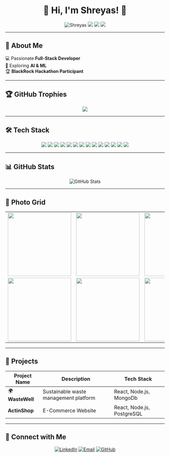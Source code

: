 <h1 align="center">👋 Hi, I'm Shreyas! 🚀</h1>

<p align="center">
  <img src="https://komarev.com/ghpvc/?username=Shreyas123&label=Profile+Views&color=0e75b6&style=flat" alt="Shreyas" />
  <img src="https://img.shields.io/badge/-FullStack-blue?style=flat-square&logo=react" />
  <img src="https://img.shields.io/badge/-JavaScript-F7DF1E?style=flat-square&logo=javascript&logoColor=black" />
  <img src="https://img.shields.io/badge/-C++-00599C?style=flat-square&logo=c%2B%2B&logoColor=white" />
</p>

---

## 🚀 **About Me**  
💻 Passionate **Full-Stack Developer**  
🌱 Exploring **AI & ML**     
🏆 **BlackRock Hackathon Participant**   

---

## 🏆 **GitHub Trophies**
<p align="center">
  <img src="https://github-profile-trophy.vercel.app/?username=shreeraijade&theme=radical&no-frame=true&column=4" />
</p>

---

## 🛠️ **Tech Stack**
<p align="center">
  <img src="https://img.shields.io/badge/-ReactJS-61DAFB?style=for-the-badge&logo=react&logoColor=white" />
  <img src="https://img.shields.io/badge/-NodeJS-339933?style=for-the-badge&logo=node.js&logoColor=white" />
  <img src="https://img.shields.io/badge/-ExpressJS-000000?style=for-the-badge&logo=express&logoColor=white" />
  <img src="https://img.shields.io/badge/-PostgreSQL-316192?style=for-the-badge&logo=postgresql&logoColor=white" />
  <img src="https://img.shields.io/badge/-Sequelize-2f2f2f?style=for-the-badge&logo=sequelize&logoColor=white" />
  <img src="https://img.shields.io/badge/-JavaScript-F7DF1E?style=for-the-badge&logo=javascript&logoColor=black" />
  <img src="https://img.shields.io/badge/-HTML5-E34F26?style=for-the-badge&logo=html5&logoColor=white" />
  <img src="https://img.shields.io/badge/-CSS3-1572B6?style=for-the-badge&logo=css3&logoColor=white" />
  <img src="https://img.shields.io/badge/-MongoDB-47A248?style=for-the-badge&logo=mongodb&logoColor=white" />
  <img src="https://img.shields.io/badge/-Git-F05032?style=for-the-badge&logo=git&logoColor=white" />
  <img src="https://img.shields.io/badge/-GitHub-181717?style=for-the-badge&logo=github&logoColor=white" />
  <img src="https://img.shields.io/badge/-AWS-232F3E?style=for-the-badge&logo=amazon-aws&logoColor=white" />
  <img src="https://img.shields.io/badge/-Redux-764ABC?style=for-the-badge&logo=redux&logoColor=white" />
  <img src="https://img.shields.io/badge/-Linux-FCC624?style=for-the-badge&logo=linux&logoColor=black" />
</p>

---

## 📊 **GitHub Stats**
<p align="center">
  <img src="https://github-readme-stats.vercel.app/api?username=shreeraijade&show_icons=true&theme=radical" alt="GitHub Stats" />
  <br>
</p>

---

## 📸 **Photo Grid**
<table>
  <tr>
    <td><img src="https://your-image-url-1.jpg" width="200"/></td>
    <td><img src="https://your-image-url-2.jpg" width="200"/></td>
    <td><img src="https://your-image-url-3.jpg" width="200"/></td>
  </tr>
  <tr>
    <td><img src="https://your-image-url-4.jpg" width="200"/></td>
    <td><img src="https://your-image-url-5.jpg" width="200"/></td>
    <td><img src="https://your-image-url-6.jpg" width="200"/></td>
  </tr>
</table>


---

## 🚀 **Projects**
| Project Name | Description | Tech Stack |
|-------------|-------------|-------------|
| 🌍 **WasteWell** | Sustainable waste management platform | React, Node.js, MongoDb |
| **ActinShop** | E-Commerce Website | React, Node.js, PostgreSQL |


---

## 🔗 **Connect with Me**
<p align="center">
  <a href="https://www.linkedin.com/in/shreyas-raijade-5306a922a/" target="_blank"><img src="https://img.shields.io/badge/-LinkedIn-blue?style=for-the-badge&logo=linkedin" alt="LinkedIn"/></a>
  <a href="mailto:shreyas.raijade@gmail.com"><img src="https://img.shields.io/badge/-Email-D14836?style=for-the-badge&logo=gmail&logoColor=white" alt="Email"/></a>
  <a href="https://github.com/shreeraijade"><img src="https://img.shields.io/badge/-GitHub-181717?style=for-the-badge&logo=github&logoColor=white" alt="GitHub"/></a>
</p>
